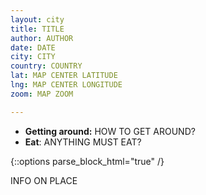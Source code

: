 ```yaml
---
layout: city
title: TITLE
author: AUTHOR
date: DATE
city: CITY
country: COUNTRY
lat: MAP CENTER LATITUDE
lng: MAP CENTER LONGITUDE
zoom: MAP ZOOM

---
```


<!-- some basic information about the city -->
- __Getting around:__ HOW TO GET AROUND?
- __Eat__: ANYTHING MUST EAT?

{::options parse_block_html="true" /}

<div id="places-meta">
<div class="place" data-type="TYPE" data-price="NUMBER" data-link="TRIPADVISOR 
LINK" data-name="PLACE NAME">
INFO ON PLACE
</div>
</div>

<!-- TYPES

  sightseeing: historical landmarks, touristy things
  food: restaurants and food experiences
  shopping: cool shops
  nature: parks, hikes, nice scenery
  nightlife: clubs, bars
  experience: cool things to try at least once
  other: misc

-->

<!-- PRICE NUMBER

1 = <$10
2 = $11-$30
3 = $31-$60
4 = >$61

-->
